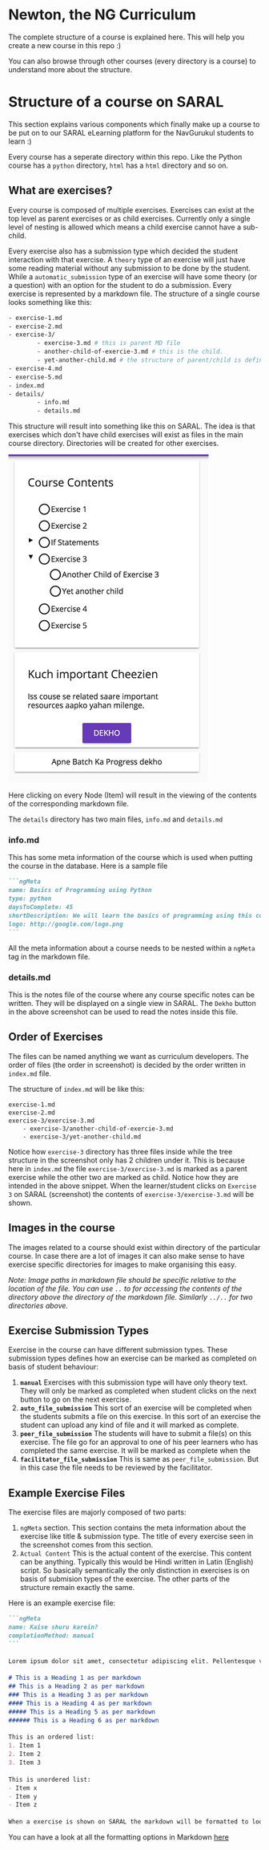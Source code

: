 # Newton, the NG Curriculum

The complete structure of a course is explained here. This will help you create a new course in this repo :)

You can also browse through other courses (every directory is a course) to understand more about the structure. 

# Structure of a course on SARAL

This section explains various components which finally make up a course to be put on to our SARAL eLearning platform for the NavGurukul students to learn :)

Every course has a seperate directory within this repo. Like the Python course has a `python` directory, `html` has a `html` directory and so on.

## What are exercises?

Every course is composed of multiple exercises. Exercises can exist at the top level as parent exercises or as child exercises. Currently only a single level of nesting is allowed which means a child exercise cannot have a sub-child.

Every exercise also has a submission type which decided the student interaction with that exercise. A `theory` type of an exercise will just have some reading material without any submission to be done by the student. While a `automatic_submission` type of an exercise will have some theory (or a question) with an option for the student to do a submission. Every exercise is represented by a markdown file. The structure of a single course looks something like this:

```bash
- exercise-1.md
- exercise-2.md
- exercise-3/
		- exercise-3.md # this is parent MD file
		- another-child-of-exercie-3.md # this is the child.
		- yet-another-child.md # the structure of parent/child is defined by index.md
- exercise-4.md
- exercise-5.md
- index.md
- details/
		- info.md
		- details.md
```

This structure will result into something like this on SARAL. The idea is that exercises which don't have child exercises will exist as files in the main course directory. Directories will be created for other exercises.


![SARAL Screenshot](course-structure-saral.png)

Here clicking on every Node (Item) will result in the viewing of the contents of the corresponding markdown file.

The `details` directory has two main files, `info.md` and `details.md`

### info.md

This has some meta information of the course which is used when putting the course in the database. Here is a sample file

````markdown
```ngMeta
name: Basics of Programming using Python
type: python
daysToComplete: 45
shortDescription: We will learn the basics of programming using this course.
logo: http://google.com/logo.png
```
````

All the meta information about a course needs to be nested within a `ngMeta` tag in the markdown file.

### details.md

This is the notes file of the course where any course specific notes can be written. They will be displayed on a single view in SARAL. The `Dekho` button in the above screenshot can be used to read the notes inside this file.

## Order of Exercises

The files can be named anything we want as curriculum developers. The order of files (the order in screenshot) is decided by the order written in `index.md` file.

The structure of `index.md` will be like this:

```
exercise-1.md
exercise-2.md
exercise-3/exercise-3.md
	- exercise-3/another-child-of-exercie-3.md
	- exercise-3/yet-another-child.md
```

Notice how `exercise-3` directory has three files inside while the tree structure in the screenshot only has 2 children under it. This is because here in `index.md` the file `exercise-3/exercise-3.md` is marked as a parent exercise while the other two are marked as child. Notice how they are intended in the above snippet. When the learner/student clicks on `Exercise 3` on SARAL (screenshot) the contents of `exercise-3/exercise-3.md` will be shown.


## Images in the course

The images related to a course should exist within directory of the particular course. In case there are a lot of images it can also make sense to have exercise specific directories for images to make organising this easy.

*Note: Image paths in markdown file should be specific relative to the location of the file. You can use `..` to for accessing the contents of the directory above the directory of the markdown file. Similarly `../..` for two directories above.*


## Exercise Submission Types

Exercise in the course can have different submission types. These submission types defines how an exercise can be marked as completed on basis of student behaviour:

1. **`manual`** Exercises with this submission type will have only theory text. They will only be marked as completed when student clicks on the next button to go on the next exercise. 
2. **`auto_file_submission`** This sort of an exercise will be completed when the students submits a file on this exercise. In this sort of an exercise the student can upload any kind of file and it will marked as complete. 
3. **`peer_file_submission`** The students will have to submit a file(s) on this exercise. The file go for an approval to one of his peer learners who has completed the same exercise. It will be marked as complete when the 
4. **`facilitator_file_submission`** This is same as `peer_file_submission`. But in this case the file needs to be reviewed by the facilitator.

## Example Exercise Files

The exercise files are majorly composed of two parts:

1. `ngMeta` section. This section contains the meta information about the exercise like title & submission type. The title of every exercise seen in the screenshot comes from this section.
2. `Actual Content` This is the actual content of the exercise. This content can be anything. Typically this would be Hindi written in Latin (English) script. So basically semantically the only distinction in exercises is on basis of submision types of the exercise. The other parts of the structure remain exactly the same.

Here is an example exercise file:

````markdown
```ngMeta
name: Kaise shuru karein?
completionMethod: manual
```

Lorem ipsum dolor sit amet, consectetur adipiscing elit. Pellentesque vestibulum tellus nisl, vitae ornare sapien placerat eget. Nulla sit amet vestibulum risus. Nunc tincidunt magna ac accumsan mollis. Vivamus at mattis nisi. Curabitur eros ante, tempor sit amet commodo a, finibus eget arcu. Mauris enim nibh, convallis vel libero in, finibus sodales nulla. Suspendisse sed est velit. Phasellus cursus iaculis arcu, quis sodales quam maximus vel. Nam nec sem nec purus suscipit lobortis aliquam eu mauris. Phasellus quis posuere massa. Pellentesque mauris erat, semper quis neque eu, semper sollicitudin turpis. Interdum et malesuada fames ac ante ipsum primis in faucibus. Proin aliquam, leo in hendrerit fermentum, sem nisi posuere odio, id imperdiet elit elit a nibh. Phasellus neque lectus, consectetur in risus sit amet, maximus placerat lorem. In sit amet mi vitae magna luctus vulputate et non leo. Sed gravida ante nibh, eget consequat felis convallis non.

# This is a Heading 1 as per markdown
## This is a Heading 2 as per markdown
### This is a Heading 3 as per markdown
#### This is a Heading 4 as per markdown
##### This is a Heading 5 as per markdown
###### This is a Heading 6 as per markdown

This is an ordered list:
1. Item 1
2. Item 2
3. Item 3

This is unordered list:
- Item x
- Item y
- Item z

When a exercise is shown on SARAL the markdown will be formatted to look pretty just the way you see any web page out there :)
````

You can have a look at all the formatting options in Markdown [here](https://guides.github.com/features/mastering-markdown/)